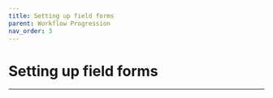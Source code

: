 ```yaml
---
title: Setting up field forms
parent: Workflow Progression
nav_order: 3
---
```


# Setting up field forms

---
